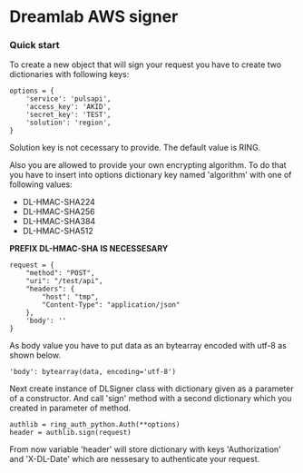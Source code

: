 # Dreamlab AWS signer

### Quick start

To create a new object that will sign your request you have to create two dictionaries with following keys:  

```
options = {
    'service': 'pulsapi',
    'access_key': 'AKID',
    'secret_key': 'TEST',
    'solution': 'region',
}
```
Solution key is not cecessary to provide. The default value is RING.

Also you are allowed to provide your own encrypting algorithm. To do that you have to insert into options dictionary
key named 'algorithm' with one of following values:
* DL-HMAC-SHA224
* DL-HMAC-SHA256
* DL-HMAC-SHA384
* DL-HMAC-SHA512

**PREFIX DL-HMAC-SHA IS NECESSESARY**

```
request = {
    "method": "POST",   
    "uri": "/test/api",  
    "headers": {  
        "host": "tmp",  
        "Content-Type": "application/json"   
    },
    'body': ''
}
```
As body value you have to put data as an bytearray encoded with utf-8 as shown below.

```
'body': bytearray(data, encoding='utf-8')
```

Next create instance of DLSigner class with dictionary given as a parameter of a constructor.
And call 'sign' method with a second dictionary which you created in parameter of method.
```
authlib = ring_auth_python.Auth(**options)
header = authlib.sign(request)
```

From now variable 'header' will store dictionary with keys 'Authorization' and 'X-DL-Date' which are nessesary to authenticate your request. 
